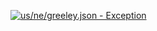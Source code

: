 [![us/ne/greeley.json - Exception](https://img.shields.io/badge/us/ne/greeley.json-Exception-red)](https://github.com/openaddresses/openaddresses/tree/master/sources/us/ne/greeley.json)